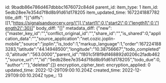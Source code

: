 id: 9badb86e786d467dbbbc1676072c84d4
parent_id: 
item_type: 1
item_id: 5edb28ee7e354d7f8d8b91d61d178205
item_updated_time: 1672241887782
title_diff: "[{\"diffs\":[[1,\"https://signalsandsorcery.org/\"]],\"start1\":0,\"start2\":0,\"length1\":0,\"length2\":30}]"
body_diff: "[]"
metadata_diff: {"new":{"master_key_id":"","conflict_original_id":"","share_id":"","is_shared":0,"application_data":"","source_application":"net.cozic.joplin-mobile","source":"joplin","is_todo":1,"markup_language":1,"order":1672241883283,"latitude":"44.14948500","longitude":"10.38756667","todo_completed":0,"altitude":"563.0000","parent_id":"f801c5f8f9df468892d0206c2fadb462","source_url":"","id":"5edb28ee7e354d7f8d8b91d61d178205","todo_due":0,"author":""},"deleted":[]}
encryption_cipher_text: 
encryption_applied: 0
updated_time: 2022-12-29T09:00:10.204Z
created_time: 2022-12-29T09:00:10.204Z
type_: 13